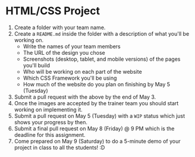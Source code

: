 # HTML/CSS Project

1. Create a folder with your team name.
1. Create a `README.md` inside the folder with a description of what you'll be working on.
    - Write the names of your team members
    - The URL of the design you chose
    - Screenshots (desktop, tablet, and mobile versions) of the pages you'll build
    - Who will be working on each part of the website
    - Which CSS Framework you'll be using
    - How much of the website do you plan on finishing by May 5 (Tuesday) 
1. Submit a pull request with the above by the end of May 3.
1. Once the images are accepted by the trainer team you should start working on implementing it.
1. Submit a pull request on May 5 (Tuesday) with a `WIP` status which just shows your progress by then.
1. Submit a final pull request on May 8 (Friday) @ 9 PM which is the deadline for this assignment.
1. Come prepared on May 9 (Saturday) to do a 5-minute demo of your project in class to all the students! :D
